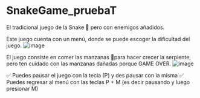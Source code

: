 # SnakeGame_pruebaT

El tradicional juego de la Snake 🐍 pero con enemigos añadidos.

Este juego cuenta con un menú, donde se puede escoger la dificultad del juego.
![image](https://github.com/isabella02/SnakeGame_pruebaT/assets/82828398/d911e69c-20ce-44ff-8c63-bd4a1d240efa)

El juego consiste en comer las manzanas 🍎para hacer crecer la serpiente, pero ten cuidado con las manzanas dañadas porque GAME OVER.
![image](https://github.com/isabella02/SnakeGame_pruebaT/assets/82828398/d38d1146-314d-4285-b153-e2243f048eff)

✅ Puedes pausar el juego con la tecla (P) y des pausar  con la misma
✅ Puedes regresar al menú con las teclas P + M (es decir pausando y luego presionar M)


